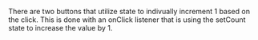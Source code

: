 There are two buttons that utilize state to indivually increment 1 based on the click. This is done with an onClick listener that is using the setCount state to increase the value by 1.